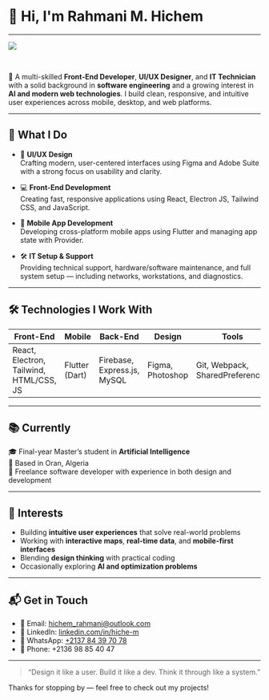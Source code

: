 
# 👋 Hi, I'm Rahmani M. Hichem

<hr/>

![](https://komarev.com/ghpvc/?username=hiche-m&color=brightgreen)

<br/>

🎯 A multi-skilled **Front-End Developer**, **UI/UX Designer**, and **IT Technician** with a solid background in **software engineering** and a growing interest in **AI and modern web technologies**. I build clean, responsive, and intuitive user experiences across mobile, desktop, and web platforms.

---

## 🚀 What I Do

- 🎨 **UI/UX Design**  
  Crafting modern, user-centered interfaces using Figma and Adobe Suite with a strong focus on usability and clarity.

- 💻 **Front-End Development**  
  Creating fast, responsive applications using React, Electron JS, Tailwind CSS, and JavaScript.

- 📱 **Mobile App Development**  
  Developing cross-platform mobile apps using Flutter and managing app state with Provider.

- 🛠️ **IT Setup & Support**  
  Providing technical support, hardware/software maintenance, and full system setup — including networks, workstations, and diagnostics.

---

## 🛠️ Technologies I Work With

| Front-End | Mobile | Back-End | Design | Tools | Other |
|-----------|--------|----------|--------|--------|--------|
| React, Electron, Tailwind, HTML/CSS, JS | Flutter (Dart) | Firebase, Express.js, MySQL | Figma, Photoshop | Git, Webpack, SharedPreferences | Python, Mapbox, Basic AI/ML |

---

## 📚 Currently

🎓 Final-year Master’s student in **Artificial Intelligence**  
📍 Based in Oran, Algeria  
🔧 Freelance software developer with experience in both design and development  

---

## 🌱 Interests

- Building **intuitive user experiences** that solve real-world problems  
- Working with **interactive maps**, **real-time data**, and **mobile-first interfaces**  
- Blending **design thinking** with practical coding  
- Occasionally exploring **AI and optimization problems**

---

## 📬 Get in Touch

- 📧 Email: [hichem_rahmani@outlook.com](mailto:hichem_rahmani@outlook.com)  
- 💼 LinkedIn: [linkedin.com/in/hiche-m](https://linkedin.com/in/hiche-m/)  
- 📱 WhatsApp: [+2137 84 39 70 78](https://wa.me/213784397078)  
- 📱 Phone: +2136 98 85 40 47  

---

> “Design it like a user. Build it like a dev. Think it through like a system.”

Thanks for stopping by — feel free to check out my projects!

